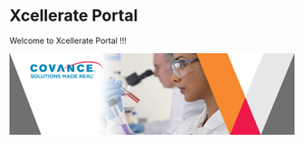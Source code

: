 # Xcellerate Portal [](id=xcellerate-portal)

Welcome to Xcellerate Portal !!!

![](../../images/cropped-Covance-Labs-Scientific-Blog.jpg)

